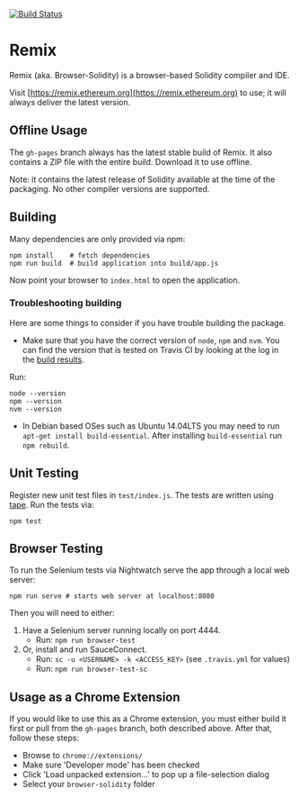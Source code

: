 [![Build Status](https://travis-ci.org/ethereum/browser-solidity.svg?branch=master)](https://travis-ci.org/ethereum/browser-solidity)

# Remix

Remix (aka. Browser-Solidity) is a browser-based Solidity compiler and IDE.

Visit [https://remix.ethereum.org](https://remix.ethereum.org) to use;
it will always deliver the latest version.

## Offline Usage

The `gh-pages` branch always has the latest stable build of Remix. It also contains a ZIP file with the entire build. Download it to use offline.

Note: it contains the latest release of Solidity available at the time of the packaging. No other compiler versions are supported.

## Building

Many dependencies are only provided via npm:

	npm install    # fetch dependencies
	npm run build  # build application into build/app.js

Now point your browser to `index.html` to open the application.

### Troubleshooting building

Here are some things to consider if you have trouble building the package.

- Make sure that you have the correct version of `node`, `npm` and `nvm`. You can find the version that is tested on Travis CI by looking at the log in the [build results](https://travis-ci.org/ethereum/browser-solidity).

Run:

	node --version
	npm --version
	nvm --version

- In Debian based OSes such as Ubuntu 14.04LTS you may need to run `apt-get install build-essential`. After installing `build-essential` run `npm rebuild`.

## Unit Testing

Register new unit test files in `test/index.js`. The tests are written using [tape](https://www.npmjs.com/package/tape). Run the tests via:

	npm test

## Browser Testing

To run the Selenium tests via Nightwatch serve the app through a local web server:

	npm run serve # starts web server at localhost:8080

Then you will need to either:

1. Have a Selenium server running locally on port 4444.
	- Run: `npm run browser-test`
2. Or, install and run SauceConnect.
	- Run: `sc -u <USERNAME> -k <ACCESS_KEY>` (see `.travis.yml` for values)
	- Run: `npm run browser-test-sc`

## Usage as a Chrome Extension

If you would like to use this as a Chrome extension, you must either build it first or pull from the `gh-pages` branch, both described above.
After that, follow these steps:

- Browse to `chrome://extensions/`
- Make sure 'Developer mode' has been checked
- Click 'Load unpacked extension...' to pop up a file-selection dialog
- Select your `browser-solidity` folder
